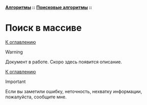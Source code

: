 **[Алгоритмы](../../README.md#algorithms) ::** 
**[Поисковые алгоритмы](../../README.md#algorithms-search) ::**
# Поиск в массиве

<!--

-->

[К оглавлению](../../README.md#algorithms-search)

> [!WARNING]
> Документ в работе. Скоро здесь появится описание.

[К оглавлению](../../README.md#algorithms-search)

> [!IMPORTANT]
> Если вы заметили ошибку, неточность, нехватку информации, пожалуйста, сообщите мне.
